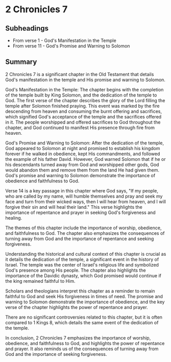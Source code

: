 # 2 Chronicles 7

## Subheadings

* From verse 1 - God's Manifestation in the Temple
* From verse 11 - God's Promise and Warning to Solomon

## Summary

2 Chronicles 7 is a significant chapter in the Old Testament that details God's manifestation in the temple and His promise and warning to Solomon. 

God's Manifestation in the Temple:
The chapter begins with the completion of the temple built by King Solomon, and the dedication of the temple to God. The first verse of the chapter describes the glory of the Lord filling the temple after Solomon finished praying. This event was marked by the fire descending from heaven and consuming the burnt offering and sacrifices, which signified God's acceptance of the temple and the sacrifices offered in it. The people worshipped and offered sacrifices to God throughout the chapter, and God continued to manifest His presence through fire from heaven.

God's Promise and Warning to Solomon:
After the dedication of the temple, God appeared to Solomon at night and promised to establish his kingdom forever if he walked in obedience, kept His commandments, and followed the example of his father David. However, God warned Solomon that if he or his descendants turned away from God and worshipped other gods, God would abandon them and remove them from the land He had given them. God's promise and warning to Solomon demonstrate the importance of obedience and faithfulness to God.

Verse 14 is a key passage in this chapter where God says, "If my people, who are called by my name, will humble themselves and pray and seek my face and turn from their wicked ways, then I will hear from heaven, and I will forgive their sin and will heal their land." This verse highlights the importance of repentance and prayer in seeking God's forgiveness and healing.

The themes of this chapter include the importance of worship, obedience, and faithfulness to God. The chapter also emphasizes the consequences of turning away from God and the importance of repentance and seeking forgiveness.

Understanding the historical and cultural context of this chapter is crucial as it details the dedication of the temple, a significant event in the history of Israel. The temple was the center of Israel's religious life and symbolized God's presence among His people. The chapter also highlights the importance of the Davidic dynasty, which God promised would continue if the king remained faithful to Him.

Scholars and theologians interpret this chapter as a reminder to remain faithful to God and seek His forgiveness in times of need. The promise and warning to Solomon demonstrate the importance of obedience, and the key verse of the chapter highlights the power of repentance and prayer.

There are no significant controversies related to this chapter, but it is often compared to 1 Kings 8, which details the same event of the dedication of the temple.

In conclusion, 2 Chronicles 7 emphasizes the importance of worship, obedience, and faithfulness to God, and highlights the power of repentance and prayer. It also reminds us of the consequences of turning away from God and the importance of seeking forgiveness.